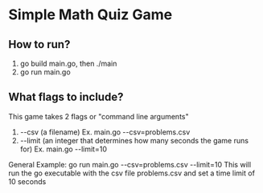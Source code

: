 # Simple Math Quiz Game

## How to run?

1. go build main.go, then ./main 
2. go run main.go

## What flags to include?

This game takes 2 flags or "command line arguments"
1. --csv (a filename)
Ex. main.go --csv=problems.csv
2. --limit (an integer that determines how many seconds the game runs for)
Ex. main.go --limit=10

General Example:
go run main.go --csv=problems.csv --limit=10
This will run the go executable with the csv file problems.csv and set a time
limit of 10 seconds
